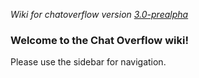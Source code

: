 _Wiki for chatoverflow version [3.0-prealpha](https://github.com/codeoverflow-org/chatoverflow/releases/tag/3.0-prealpha)_

### Welcome to the Chat Overflow wiki!

Please use the sidebar for navigation.
